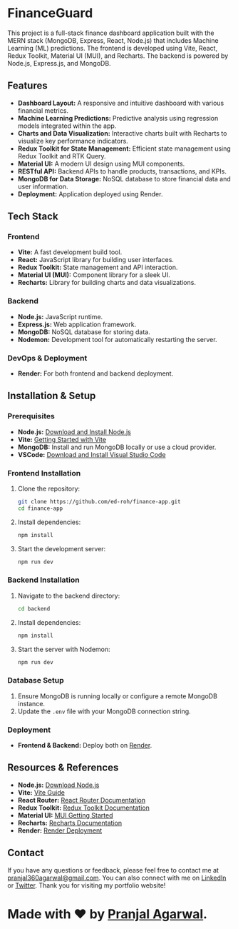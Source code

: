 # FinanceGuard

This project is a full-stack finance dashboard application built with the MERN stack (MongoDB, Express, React, Node.js) that includes Machine Learning (ML) predictions. The frontend is developed using Vite, React, Redux Toolkit, Material UI (MUI), and Recharts. The backend is powered by Node.js, Express.js, and MongoDB.

## Features

- **Dashboard Layout:** A responsive and intuitive dashboard with various financial metrics.
- **Machine Learning Predictions:** Predictive analysis using regression models integrated within the app.
- **Charts and Data Visualization:** Interactive charts built with Recharts to visualize key performance indicators.
- **Redux Toolkit for State Management:** Efficient state management using Redux Toolkit and RTK Query.
- **Material UI:** A modern UI design using MUI components.
- **RESTful API:** Backend APIs to handle products, transactions, and KPIs.
- **MongoDB for Data Storage:** NoSQL database to store financial data and user information.
- **Deployment:** Application deployed using Render.

## Tech Stack

### Frontend

- **Vite:** A fast development build tool.
- **React:** JavaScript library for building user interfaces.
- **Redux Toolkit:** State management and API interaction.
- **Material UI (MUI):** Component library for a sleek UI.
- **Recharts:** Library for building charts and data visualizations.

### Backend

- **Node.js:** JavaScript runtime.
- **Express.js:** Web application framework.
- **MongoDB:** NoSQL database for storing data.
- **Nodemon:** Development tool for automatically restarting the server.

### DevOps & Deployment

- **Render:** For both frontend and backend deployment.

## Installation & Setup

### Prerequisites

- **Node.js:** [Download and Install Node.js](https://nodejs.org/en/download/)
- **Vite:** [Getting Started with Vite](https://vitejs.dev/guide/)
- **MongoDB:** Install and run MongoDB locally or use a cloud provider.
- **VSCode:** [Download and Install Visual Studio Code](https://code.visualstudio.com/download)

### Frontend Installation

1. Clone the repository:
    ```bash
    git clone https://github.com/ed-roh/finance-app.git
    cd finance-app
    ```

2. Install dependencies:
    ```bash
    npm install
    ```

3. Start the development server:
    ```bash
    npm run dev
    ```

### Backend Installation

1. Navigate to the backend directory:
    ```bash
    cd backend
    ```

2. Install dependencies:
    ```bash
    npm install
    ```

3. Start the server with Nodemon:
    ```bash
    npm run dev
    ```

### Database Setup

1. Ensure MongoDB is running locally or configure a remote MongoDB instance.
2. Update the `.env` file with your MongoDB connection string.

### Deployment

- **Frontend & Backend:** Deploy both on [Render](https://render.com/).

## Resources & References

- **Node.js:** [Download Node.js](https://nodejs.org/en/download/)
- **Vite:** [Vite Guide](https://vitejs.dev/guide/)
- **React Router:** [React Router Documentation](https://reactrouter.com/en/v6.3.0/getting-started/overview)
- **Redux Toolkit:** [Redux Toolkit Documentation](https://redux-toolkit.js.org/introduction/getting-started)
- **Material UI:** [MUI Getting Started](https://mui.com/material-ui/getting-started/installation/)
- **Recharts:** [Recharts Documentation](https://recharts.org/en-US/)
- **Render:** [Render Deployment](https://render.com/)

## Contact

If you have any questions or feedback, please feel free to contact me at [pranjal360agarwal@gmail.com](mailto:pranjal360agarwal@gmail.com). You can also connect with me on [LinkedIn](https://www.linkedin.com/in/pranjalagarwal99/) or [Twitter](https://twitter.com/Pranjal12393385). Thank you for visiting my portfolio website!

# Made with ❤ by [Pranjal Agarwal](https://github.com/Pranjal360Agarwal).

